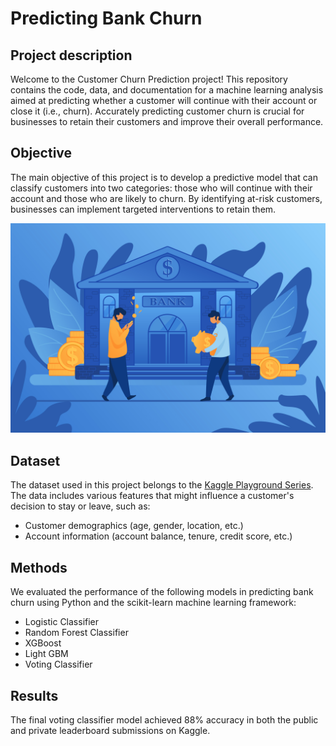 # Predicting Bank Churn

## Project description

Welcome to the Customer Churn Prediction project! This repository contains the code, data, and documentation for a machine learning analysis aimed at predicting whether a customer will continue with their account or close it (i.e., churn). Accurately predicting customer churn is crucial for businesses to retain their customers and improve their overall performance.

## Objective

The main objective of this project is to develop a predictive model that can classify customers into two categories: those who will continue with their account and those who are likely to churn. By identifying at-risk customers, businesses can implement targeted interventions to retain them.

![Bank Churn](assets/bank.jpg)

## Dataset

The dataset used in this project belongs to the [Kaggle Playground Series](https://www.kaggle.com/competitions/playground-series-s4e1/overview). The data includes various features that might influence a customer's decision to stay or leave, such as:

- Customer demographics (age, gender, location, etc.)
- Account information (account balance, tenure, credit score, etc.)

## Methods

We evaluated the performance of the following models in predicting bank churn using Python and the scikit-learn machine learning framework:

- Logistic Classifier
- Random Forest Classifier
- XGBoost 
- Light GBM
- Voting Classifier

## Results

The final voting classifier model achieved 88% accuracy in both the public and private leaderboard submissions on Kaggle.
